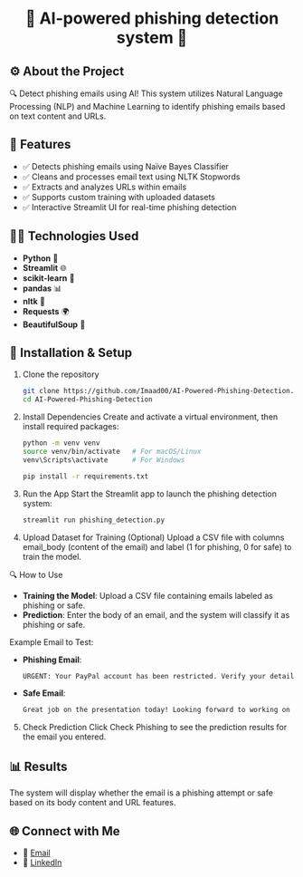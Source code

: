 <h1 align="center"> 🚨 AI-powered phishing detection system 🚨 </h1>

##  ⚙️ About the Project 

🔍 Detect phishing emails using AI! This system utilizes Natural Language Processing (NLP) and Machine Learning to identify phishing emails based on text content and URLs.

## 🚀 Features

- ✅ Detects phishing emails using Naïve Bayes Classifier
- ✅ Cleans and processes email text using NLTK Stopwords
- ✅ Extracts and analyzes URLs within emails
- ✅ Supports custom training with uploaded datasets
- ✅ Interactive Streamlit UI for real-time phishing detection

## 🧑‍💻 Technologies Used

- **Python** 🐍
- **Streamlit** 🌐
- **scikit-learn** 🤖
- **pandas** 📊
- **nltk** 🧠
- **Requests** 🌍
- **BeautifulSoup** 🍲

## 🎯 Installation & Setup

1. Clone the repository
   
   ```bash
   git clone https://github.com/Imaad00/AI-Powered-Phishing-Detection.git
   cd AI-Powered-Phishing-Detection

2. Install Dependencies
   Create and activate a virtual environment, then install required packages:
   ```bash
   python -m venv venv
   source venv/bin/activate   # For macOS/Linux
   venv\Scripts\activate      # For Windows

   pip install -r requirements.txt

3. Run the App
   Start the Streamlit app to launch the phishing detection system:
   ```bash
   streamlit run phishing_detection.py

4. Upload Dataset for Training (Optional)
   Upload a CSV file with columns email_body (content of the email) and label (1 for phishing, 0 for safe) to train the model.

🔍 How to Use

- **Training the Model**: Upload a CSV file containing emails labeled as phishing or safe.
- **Prediction**: Enter the body of an email, and the system will classify it as phishing or safe.

Example Email to Test:

- **Phishing Email**:
  
  ```bash
  URGENT: Your PayPal account has been restricted. Verify your details here: http://scamlink.com

- **Safe Email**:

  ```bash
  Great job on the presentation today! Looking forward to working on the next steps.

5. Check Prediction
   Click Check Phishing to see the prediction results for the email you entered.

## 📊 Results

The system will display whether the email is a phishing attempt or safe based on its body content and URL features.


## 🌐 Connect with Me 

- 📧 [Email](imaadsharieff266@gmail.com)
- 💼 [LinkedIn](www.linkedin.com/in/mohammed-imaad-sharieff-08891a238)
